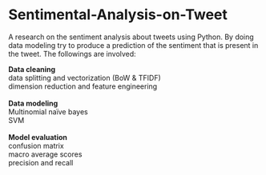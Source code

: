 # Sentimental-Analysis-on-Tweet
A research on the sentiment analysis about tweets using Python. By doing data modeling try to produce a prediction of the sentiment that is present in the tweet. The followings are involved:<br>

**Data cleaning**<br>
data splitting and vectorization (BoW & TFIDF)<br>
dimension reduction and feature engineering<br><br>
**Data modeling<br>**
Multinomial naïve bayes<br>
SVM<br><br>
**Model evaluation**<br>
confusion matrix<br>
macro average scores<br>
precision and recall<br>
